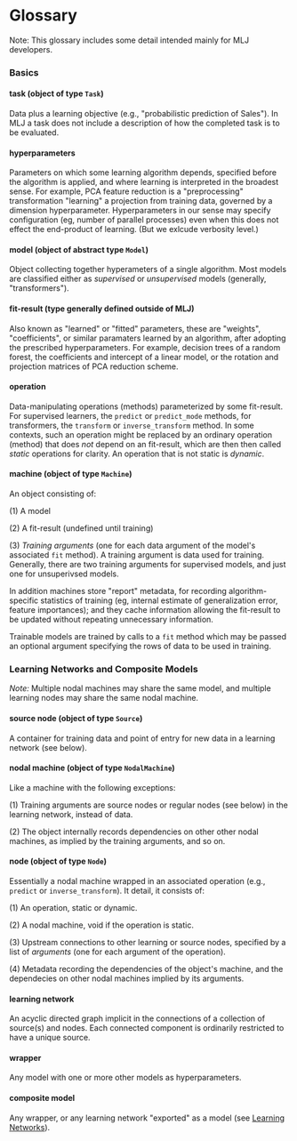 # Glossary

Note: This glossary includes some detail intended mainly for MLJ developers.

### Basics

#### task (object of type `Task`)

Data plus a learning objective (e.g., "probabilistic prediction of
Sales"). In MLJ a task does not include a description of how the
completed task is to be evaluated.


#### hyperparameters

Parameters on which some learning algorithm depends, specified before
the algorithm is applied, and where learning is interpreted in the
broadest sense. For example, PCA feature reduction is a
"preprocessing" transformation "learning" a projection from training
data, governed by a dimension hyperparameter. Hyperparameters in our
sense may specify configuration (eg, number of parallel processes)
even when this does not effect the end-product of learning. (But we
exlcude verbosity level.)

#### model (object of abstract type `Model`)

Object collecting together hyperameters of a single algorithm. Most
models are classified either as *supervised* or *unsupervised* models
(generally, "transformers").


#### fit-result (type generally defined outside of MLJ)

Also known as "learned" or "fitted" parameters, these are "weights",
"coefficients", or similar paramaters learned by an algorithm, after
adopting the prescribed hyperparameters. For example, decision trees
of a random forest, the coefficients and intercept of a linear model,
or the rotation and projection matrices of PCA reduction scheme.


#### operation

Data-manipulating operations (methods) parameterized by some
fit-result. For supervised learners, the `predict` or `predict_mode` methods, for
transformers, the `transform` or `inverse_transform` method. In some
contexts, such an operation might be replaced by an ordinary operation
(method) that does *not* depend on an fit-result, which are then then
called *static* operations for clarity. An operation that is not static
is *dynamic*.


#### machine (object of type `Machine`)

An object consisting of:

(1) A model 

(2) A fit-result (undefined until training)

(3) *Training arguments* (one for each data argument of the model's
associated `fit` method). A training argument is data used for
training. Generally, there are two training arguments for supervised
models, and just one for unsuperivsed models.

In addition machines store "report" metadata, for recording
algorithm-specific statistics of training (eg, internal estimate of
generalization error, feature importances); and they cache information
allowing the fit-result to be updated without repeating unnecessary
information.

Trainable models are trained by calls to a `fit` method which may be
passed an optional argument specifying the rows of data to be used in
training.


### Learning Networks and Composite Models

*Note:* Multiple nodal machines may share the same model, and
multiple learning nodes may share the same nodal machine.

#### source node (object of type `Source`)

A container for training data and point of entry for new data in a
learning network (see below).


#### nodal machine (object of type `NodalMachine`)

Like a machine with the following exceptions:

(1) Training arguments are source nodes or regular nodes (see below)
in the learning network, instead of data.

(2) The object internally records dependencies on other other nodal
machines, as implied by the training arguments, and so on. 


####  node (object of type `Node`)

Essentially a nodal machine wrapped in an associated operation
(e.g., `predict` or `inverse_transform`). It detail, it consists of:

(1) An operation, static or dynamic.

(2) A nodal machine, void if the operation is static.

(3) Upstream connections to other learning or source nodes, specified by a list
   of *arguments* (one for each argument of the operation).
   
(4) Metadata recording the dependencies of the object's machine, and
the dependecies on other nodal machines implied by its
arguments.


#### learning network 

An acyclic directed graph implicit in the connections of a collection
of source(s) and nodes. Each connected component is ordinarily
restricted to have a unique source.


#### wrapper

Any model with one or more other models as hyperparameters.


#### composite model

Any wrapper, or any learning network "exported" as a model (see
[Learning Networks](learning_networks.md)).

